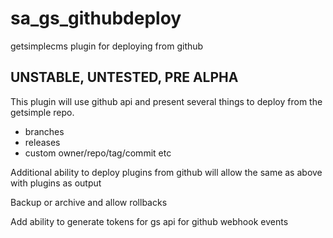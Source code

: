 sa_gs_githubdeploy
==================

getsimplecms plugin for deploying from github

## UNSTABLE, UNTESTED, PRE ALPHA

This plugin will use github api and present several things to deploy from the getsimple repo.
* branches
* releases
* custom owner/repo/tag/commit etc

Additional ability to deploy plugins from github will allow the same as above with plugins as output

Backup or archive and allow rollbacks

Add ability to generate tokens for gs api for github webhook events
